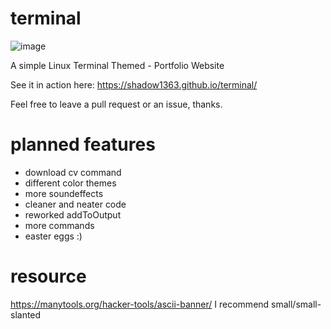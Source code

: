 # terminal
![image](https://github.com/Shadow1363/terminal/assets/112425274/e532831f-7e50-4461-91c0-ec8a8f766202)

A simple Linux Terminal Themed - Portfolio Website

See it in action here: https://shadow1363.github.io/terminal/

Feel free to leave a pull request or an issue, thanks.

# planned features
- download cv command
- different color themes
- more soundeffects
- cleaner and neater code
- reworked addToOutput
- more commands
- easter eggs :)

# resource
https://manytools.org/hacker-tools/ascii-banner/
I recommend small/small-slanted
